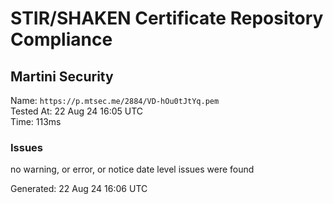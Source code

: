 # STIR/SHAKEN Certificate Repository Compliance

## Martini Security

Name: `https://p.mtsec.me/2884/VD-hOu0tJtYq.pem`\
Tested At: 22 Aug 24 16:05 UTC\
Time: 113ms

### Issues

no warning, or error, or notice date level issues were found

Generated: 22 Aug 24 16:06 UTC